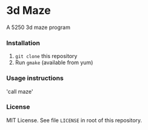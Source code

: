 # 3d Maze

A 5250 3d maze program  

### Installation 

1. `git clone` this repository
2. Run `gmake` (available from yum)

### Usage instructions

'call maze'

### License

MIT License. See file `LICENSE` in root of this repository.

